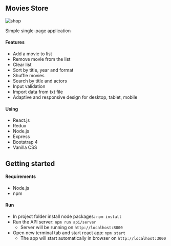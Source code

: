 ## Movies Store

![shop](https://github.com/SerhiiLarchenko/movies-store/blob/master/readme_files/printscreen.jpeg)

Simple single-page application

#### Features
- Add a movie to list
- Remove movie from the list
- Clear list
- Sort by title, year and format
- Shuffle movies
- Search by title and actors
- Input validation
- Import data from txt file
- Adaptive and responsive design for desktop, tablet, mobile

#### Using
- React.js
- Redux
- Node.js
- Express
- Bootstrap 4
- Vanilla CSS

## Getting started

#### Requirements
- Node.js
- npm

#### Run
- In project folder install node packages:
  `npm install`
- Run the API server:
  `npm run api/server`
  * Server will be running on  `http://localhost:8000`
- Open new terminal tab and start react app:
  `npm start`
  * The app will start automatically in browser on `http://localhost:3000`